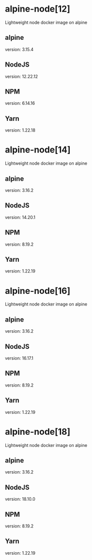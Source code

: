 # alpine-node[12]
Lightweight node docker image on alpine

## alpine
version: 3.15.4

## NodeJS
version: 12.22.12

## NPM
version: 6.14.16

## Yarn
version: 1.22.18

# alpine-node[14]
Lightweight node docker image on alpine

## alpine
version: 3.16.2

## NodeJS
version: 14.20.1

## NPM
version: 8.19.2

## Yarn
version: 1.22.19

# alpine-node[16]
Lightweight node docker image on alpine

## alpine
version: 3.16.2

## NodeJS
version: 16.17.1

## NPM
version: 8.19.2

## Yarn
version: 1.22.19

# alpine-node[18]
Lightweight node docker image on alpine

## alpine
version: 3.16.2

## NodeJS
version: 18.10.0

## NPM
version: 8.19.2

## Yarn
version: 1.22.19
